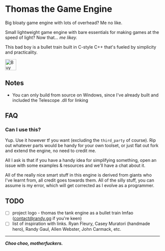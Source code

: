 # Thomas the Game Engine
Big bloaty game engine with lots of overhead? Me no like.

Small lightweight game engine with bare essentials for making games at the speed of light? Now that... *me likey.*

This bad boy is a bullet train built in C-style C++ that's fueled by simplicity and practicality.

<a href='https://ko-fi.com/K3K2BSEW2' target='_blank'><img height='36' style='border:0px;height:36px;' src='https://storage.ko-fi.com/cdn/kofi2.png?v=3' border='0' alt='Buy Me a Coffee at ko-fi.com' /></a>

## Notes
- You can only build from source on Windows, since I've already built and included the Telescope .dll for linking

## FAQ
### Can I use this?
Yup. Use it however tf you want (excluding the `third_party` of course). Rip out whatever parts would be handy for your own toolset, or just flat out fork and extend the engine, no need to credit me.

All I ask is that if you have a handy idea for simplifying something, open an issue with some examples & resources and we'll have a chat about it.

All of the really nice smart stuff in this engine is derived from giants who I've learnt from, all credit goes towards them. All of the silly stuff, you can assume is my error, which will get corrected as I evolve as a programmer.

## TODO
- [ ] project logo - thomas the tank engine as a bullet train lmfao (contact@randy.gg if you're keen)
- [ ] list of inspiration with links. Ryan Fleury, Casey Muratori (handmade hero), Randy Gaul, Allen Webster, John Carmack, etc.

---

***Choo choo, motherfuckers.***
